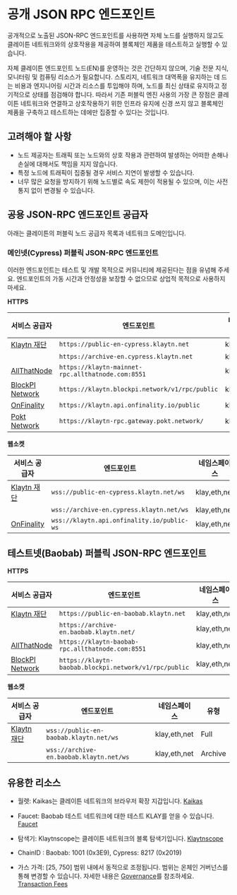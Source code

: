 # 공개 JSON RPC 엔드포인트

공개적으로 노출된 JSON-RPC 엔드포인트를 사용하면 자체 노드를 실행하지 않고도 클레이튼 네트워크와의 상호작용을 제공하여 블록체인 제품을 테스트하고 실행할 수 있습니다.

자체 클레이튼 엔드포인트 노드(EN)를 운영하는 것은 간단하지 않으며, 기술 전문 지식, 모니터링 및 컴퓨팅 리소스가 필요합니다. 스토리지, 네트워크 대역폭을 유지하는 데 드는 비용과 엔지니어링 시간과 리소스를 투입해야 하며, 노드를 최신 상태로 유지하고 정기적으로 상태를 점검해야 합니다. 따라서 기존 퍼블릭 엔진 사용의 가장 큰 장점은 클레이튼 네트워크와 연결하고 상호작용하기 위한 인프라 유지에 신경 쓰지 않고 블록체인 제품을 구축하고 테스트하는 데에만 집중할 수 있다는 것입니다.

## 고려해야 할 사항

- 노드 제공자는 트래픽 또는 노드와의 상호 작용과 관련하여 발생하는 어떠한 손해나 손실에 대해서도 책임을 지지 않습니다.
- 특정 노드에 트래픽이 집중될 경우 서비스 지연이 발생할 수 있습니다.
- 너무 많은 요청을 방지하기 위해 노드별로 속도 제한이 적용될 수 있으며, 이는 사전 통지 없이 변경될 수 있습니다.

## 공용 JSON-RPC 엔드포인트 공급자

아래는 클레이튼의 퍼블릭 노드 공급자 목록과 네트워크 도메인입니다.

### 메인넷(Cypress) 퍼블릭 JSON-RPC 엔드포인트

이러한 엔드포인트는 테스트 및 개발 목적으로 커뮤니티에 제공된다는 점을 유념해 주세요.
엔드포인트의 가동 시간과 안정성을 보장할 수 없으므로 상업적 목적으로 사용하지 마세요.

**HTTPS**

| 서비스 공급자                                    | 엔드포인트                                             | 네임스페이스       | 유형      |
| ------------------------------------------ | ------------------------------------------------- | ------------ | ------- |
| [Klaytn 재단](https://www.klaytn.foundation) | `https://public-en-cypress.klaytn.net`            | klay,eth,net | Full    |
|                                            | `https://archive-en.cypress.klaytn.net`           | klay,eth,net | Archive |
| [AllThatNode](www.allthatnode.com)         | `https://klaytn-mainnet-rpc.allthatnode.com:8551` | klay,eth,net | Full    |
| [BlockPI Network](https://blockpi.io/)     | `https://klaytn.blockpi.network/v1/rpc/public`    | klay,eth,net | Full    |
| [OnFinality](https://onfinality.io/)       | `https://klaytn.api.onfinality.io/public`         | klay,eth,net | Full    |
| [Pokt Network](https://pokt.network/)      | `https://klaytn-rpc.gateway.pokt.network/`        | klay,eth,net | Full    |

**웹소켓**

| 서비스 공급자                                    | 엔드포인트                                      | 네임스페이스       | 유형      |
| ------------------------------------------ | ------------------------------------------ | ------------ | ------- |
| [Klaytn 재단](https://www.klaytn.foundation) | `wss://public-en-cypress.klaytn.net/ws`    | klay,eth,net | Full    |
|                                            | `wss://archive-en.cypress.klaytn.net/ws`   | klay,eth,net | Archive |
| [OnFinality](https://onfinality.io/)       | `wss://klaytn.api.onfinality.io/public-ws` | klay,eth,net | Full    |

## 테스트넷(Baobab) 퍼블릭 JSON-RPC 엔드포인트

**HTTPS**

| 서비스 공급자                                    | 엔드포인트                                                 | 네임스페이스       | 유형      |
| ------------------------------------------ | ----------------------------------------------------- | ------------ | ------- |
| [Klaytn 재단](https://www.klaytn.foundation) | `https://public-en-baobab.klaytn.net`                 | klay,eth,net | Full    |
|                                            | `https://archive-en.baobab.klaytn.net/`               | klay,eth,net | Archive |
| [AllThatNode](www.allthatnode.com)         | `https://klaytn-baobab-rpc.allthatnode.com:8551`      | klay,eth,net | Full    |
| [BlockPI Network](https://blockpi.io/)     | `https://klaytn-baobab.blockpi.network/v1/rpc/public` | klay,eth,net | Full    |

**웹소켓**

| 서비스 공급자                                    | 엔드포인트                                   | 네임스페이스       | 유형      |
| ------------------------------------------ | --------------------------------------- | ------------ | ------- |
| [Klaytn 재단](https://www.klaytn.foundation) | `wss://public-en-baobab.klaytn.net/ws`  | klay,eth,net | Full    |
|                                            | `wss://archive-en.baobab.klaytn.net/ws` | klay,eth,net | Archive |

## 유용한 리소스

- 월렛: Kaikas는 클레이튼 네트워크의 브라우저 확장 지갑입니다.
  [Kaikas](../../build/tools/wallets/kaikas.md)

- Faucet: Baobab 테스트 네트워크에 대한 테스트 KLAY를 얻을 수 있습니다.
  [Faucet](../../build/tools/wallets/klaytn-wallet.md#how-to-receive-baobab-testnet-klay)

- 탐색기: Klaytnscope는 클레이튼 네트워크의 블록 탐색기입니다.
  [Klaytnscope](../../build/tools/block-explorers/klaytnscope.md)

- ChainID : Baobab: 1001 (0x3E9), Cypress: 8217 (0x2019)

- 가스 가격: [25, 750] 범위 내에서 동적으로 조정됩니다. 범위는 온체인 거버넌스를 통해 변경할 수 있습니다. 자세한 내용은 [Governance](../json-rpc/governance.md)를 참조하세요.
  [Transaction Fees](../../learn/transaction-fees/transaction-fees.md)
